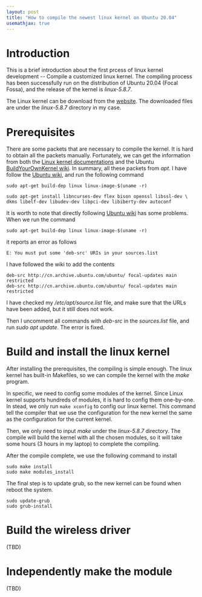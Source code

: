 ```yaml
---
layout: post
title: "How to compile the newest linux kernel on Ubuntu 20.04"
usemathjax: true
---
```


# Introduction

This is a brief introduction about the first prcess of linux kernel development -- Compile a customized linux kernel.
The compiling process has been successfully run on the distribution of Ubuntu 20.04 (Focal Fossa), and the release of the kernel is *linux-5.8.7*.

The Linux kernel can be download from the [website](https://www.kernel.org/).
The downloaded files are under the *linux-5.8.7* directory in my case.

# Prerequisites

There are some packets that are necessary to compile the kernel. 
It is hard to obtain all the packets manually.
Fortunately, we can get the information from both the [Linux kernel documentations](https://www.kernel.org/doc/html/latest/kbuild/kbuild.html) and the Ubuntu [BuildYourOwnKernel wiki](https://wiki.ubuntu.com/Kernel/BuildYourOwnKernel).
In summary, all these packets from *apt*. 
I have follow the [Ubuntu wiki](https://wiki.ubuntu.com/Kernel/BuildYourOwnKernel), and run the following command
```
sudo apt-get build-dep linux linux-image-$(uname -r)

sudo apt-get install libncurses-dev flex bison openssl libssl-dev \
dkms libelf-dev libudev-dev libpci-dev libiberty-dev autoconf
```

It is worth to note that directly following [Ubuntu wiki](https://wiki.ubuntu.com/Kernel/BuildYourOwnKernel) has some problems.
When we run the command
```
sudo apt-get build-dep linux linux-image-$(uname -r)
```
it reports an error as follows
```
E: You must put some 'deb-src' URIs in your sources.list
```
I have followed the wiki to add the contents

```
deb-src http://cn.archive.ubuntu.com/ubuntu/ focal-updates main restricted
deb-src http://cn.archive.ubuntu.com/ubuntu/ focal-updates main restricted
```
I have checked my */etc/apt/source.list* file, and make sure that the URLs have been added, but it still does not work.

Then I uncomment all commands with *deb-src* in the *sources.list* file, and run *sudo apt update*. 
The error is fixed. 

# Build and install the linux kernel

After installing the prerequisites, the compiling is simple enough.
The linux kernel has built-in Makefiles, so we can compile the kernel with the *make* program.

In specific, we need to config some modules of the kernel. 
Since Linux kernel supports hundreds of modules, it is hard to config them one-by-one.
In stead, we only run `make xconfig` to config our linux kernel.
This command tell the compiler that we use the configuration for the new kernel the same as the configuration for the current kernel.

Then, we only need to input *make* under the *linux-5.8.7* directory.
The compile will build the kernel with all the chosen modules, so it will take some hours (3 hours in my laptop) to complete the compiling.

After the compile complete, we use the following command to install
```
sudo make install
sudo make modules_install
```

The final step is to update grub, so the new kernel can be found when reboot the system.
```
sudo update-grub
sudo grub-install
```

# Build the wireless driver

(TBD)

# Independently make the module
(TBD)
